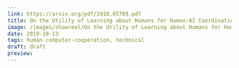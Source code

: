 ```yaml
---
link: https://arxiv.org/pdf/1910.05789.pdf
title: On the Utility of Learning about Humans for Human-AI Coordination
image: /images/showreel/On the Utility of Learning about Humans for Human-AI Coordination.jpg
date: 2019-10-13
tags: human-computer-cooperation, technical
draft: draft
preview:
---
```



